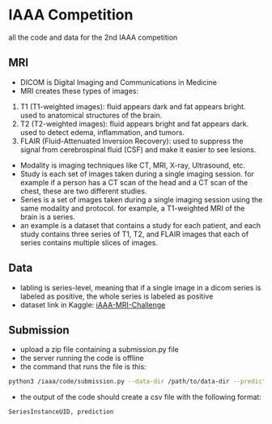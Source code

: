 # IAAA Competition
all the code and data for the 2nd IAAA competition


## MRI
- DICOM is Digital Imaging and Communications in Medicine
- MRI creates these types of images:
1. T1 (T1-weighted images): fluid appears dark and fat appears bright. used to anatomical structures of the brain.
2. T2 (T2-weighted images): fluid appears bright and fat appears dark. used to detect edema, inflammation, and tumors.
3. FLAIR (Fluid-Attenuated Inversion Recovery): used to suppress the signal from cerebrospinal fluid (CSF) and make it easier to see lesions.
- Modality is imaging techniques like CT, MRI, X-ray, Ultrasound, etc.
- Study is each set of images taken during a single imaging session. for example if a person has a CT scan of the head and a CT scan of the chest, these are two different studies.
- Series is a set of images taken during a single imaging session using the same modality and protocol. for example, a T1-weighted MRI of the brain is a series.
- an example is a dataset that contains a study for each patient, and each study contains three series of T1, T2, and FLAIR images that each of series contains multiple slices of images.

## Data
- labling is series-level, meaning that if a single image in a dicom series is labeled as positive, the whole series is labeled as positive
- dataset link in Kaggle: [iAAA-MRI-Challenge](https://www.kaggle.com/datasets/iaaaplatform/iaaa-mri-challenge/data)


## Submission
- upload a zip file containing a submission.py file
- the server running the code is offline
- the command that runs the file is this:  
```bash 
python3 /iaaa/code/submission.py --data-dir /path/to/data-dir --predictions-file-path /path/to/submission.csv
```
- the output of the code should create a csv file with the following format:  
```csv
SeriesInstanceUID, prediction
```